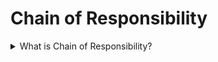 # Chain of Responsibility

<details>
  <summary>What is Chain of Responsibility?</summary>

Cin of Responsibility is a behavioural design pattern that lets you pass requests along a chain of handlers. Each handler decides thao process the request or move it on to the next handler in the chain.

Applicability:

- Use the Chain of Responsibility pattern when an expected program process different kinds of requests in various ways, but the exact types of requests and their sequences are unknown beforehand.
- Use it when it is essential to execute several handlers in a particular order.
- Use the CoR pattern when the set of handlers and their order are supposed to change at runtime.

Prons:

- You can control the order of request handling.
- Single Responsibility Principle. It is possible to decouple classes that invoke operations from them.
- Open/Closed Principle. You can introduce new handlers into the app without breaking the existing client code.

Cons:

- Some requests may end up unhandled.

[More >>](https://refactoring.guru/design-patterns/chain-of-responsibility)

</details>
